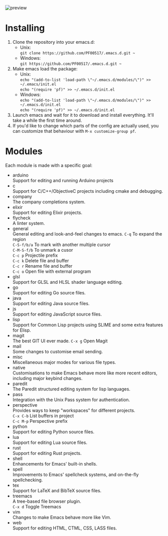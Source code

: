 ![preview](https://filebox.tymoon.eu//file/TWpjNE5BPT0=)

# Installing
1. Clone the repository into your emacs.d:
   * Unix:  
     `git clone https://github.com/PF00517/.emacs.d.git ~`  
   * Windows:  
     `git https://github.com/PF00517/.emacs.d.git ~`  
2. Make emacs load the package:
   * Unix:  
     `echo "(add-to-list 'load-path \"~/.emacs.d/modules/\")" >> ~/.emacs/init.el`  
     `echo "(require 'pf)" >> ~/.emacs.d/init.el`
   * Windows:  
     `echo "(add-to-list 'load-path \"~/.emacs.d/modules/\")" >> ~/.emacs.d/init.el`  
     `echo "(require 'pf)" >> ~/.emacs.d/init.el`  
3. Launch emacs and wait for it to download and install everything. It'll take a while the first time around.
4. If you'd like to change which parts of the config are actually used, you can customize that behaviour with `M-x customize-group pf`.

# Modules
Each module is made with a specific goal:

- arduino  
  Support for editing and running Arduino projects
- c  
  Support for C/C++/ObjectiveC projects including cmake and debugging.
- company  
  The company completions system.
- elixir  
  Support for editing Elixir projects.
- flycheck  
  A linter system.
- general  
  General editing and look-and-feel changes to emacs.
  `C-q` To expand the region  
  `C-S-f/b/a` To mark with another multiple cursor  
  `C-M-S-f/b` To unmark a cusor  
  `C-c p` Projectile prefix  
  `C-c k` Delete file and buffer  
  `C-c r` Rename file and buffer  
  `C-c o` Open file with external program
- glsl  
  Support for GLSL and HLSL shader language editing.
- go  
  Support for editing Go source files.
- java  
  Support for editing Java source files.
- js  
  Support for editing JavaScript source files.
- lisp  
  Support for Common Lisp projects using SLIME and some extra features for Elisp.
- magit  
  The best GIT UI ever made.
  `C-x g` Open Magit
- mail  
  Some changes to customise email sending.
- misc  
  Miscellaneous major modes for various file types.
- native  
  Customisations to make Emacs behave more like more recent editors, including major keybind changes.
- paredit  
  The Paredit structured editing system for lisp languages.
- pass  
  Integration with the Unix Pass system for authentication.
- perspective  
  Provides ways to keep "workspaces" for different projects.  
  `C-x C-b` List buffers in project  
  `C-c M-p` Perspective prefix
- python  
  Support for editing Python source files.
- lua  
  Support for editing Lua source files.
- rust  
  Support for editing Rust projects.
- shell  
  Enhancements for Emacs' built-in shells.
- spell  
  Improvements to Emacs' spellcheck systems, and on-the-fly spellchecking.
- tex  
  Support for LaTeX and BibTeX source files.
- treemacs  
  A tree-based file browser plugin.  
  `C-x d` Toggle Treemacs
- vim  
  Changes to make Emacs behave more like Vim.
- web  
  Support for editing HTML, CTML, CSS, LASS files.
